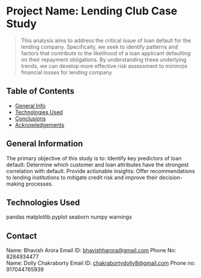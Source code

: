 # Project Name: Lending Club Case Study
> This analysis aims to address the critical issue of loan default for the lending company. Specifically, we seek to identify patterns and factors that contribute to the likelihood of a loan applicant defaulting on their repayment obligations. By understanding these underlying trends, we can develop more effective risk assessment to minimize financial losses for lending company

## Table of Contents
* [General Info](#general-information)
* [Technologies Used](#technologies-used)
* [Conclusions](#conclusions)
* [Acknowledgements](#acknowledgements)

<!-- You can include any other section that is pertinent to your problem -->

## General Information
The primary objective of this study is to:
Identify key predictors of loan default: Determine which customer and loan attributes have the strongest correlation with default.
Provide actionable insights: Offer recommendations to lending institutions to mitigate credit risk and improve their decision-making processes.


<!-- You don't have to answer all the questions - just the ones relevant to your project. -->



## Technologies Used
 pandas
 matplotlib.pyplot 
 seaborn 
 numpy
 warnings
<!-- As the libraries versions keep on changing, it is recommended to mention the version of library used in this project -->




## Contact
Name: Bhavish Arora 
Email ID: bhavishharora@gmail.com 
Phone No: 8284934477     
Name: Dolly Chakraborty 
Email ID: chakrabortydolly8@gmail.com 
Phone no: 917044765939 


<!-- Optional -->
<!-- ## License -->
<!-- This project is open source and available under the [... License](). -->

<!-- You don't have to include all sections - just the one's relevant to your project -->